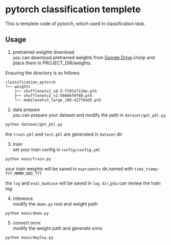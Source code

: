 # pytorch classification templete
This is templete code of pytorch, which used in classification task. 


## Usage
1. pretrained weights download  
you can download pretrained weights from [Google Drive](https://drive.google.com/drive/folders/1pRvMG4LvXsaoKHPEm0VulOz5mUTT_fDp?usp=drive_link).Unzip and place them in PROJECT_DIR/weights.

Ensuring the directory is as follows:
```text
classification_pytorch
└── weights
    ├── shufflenetv2_x0.5-f707e7126e.pth
    ├── shufflenetv2_x1-5666bf0f80.pth
    └── mobilenetv3_large_100-427764d5.pth
``` 

2. data prepare  
you can prepare your dataset and modify the path in `dataset/get_pkl.py`

```bash 
python dataset/get_pkl.py

```
the `train.pkl` and `test.pkl` are generated in `dataset` dir

3. train   
set your train config in `config/config.yml`

```bash 
python main/train.py
```

your train weights will be saved in `expriments` dir,named with `time_stamp: YYY_MMMM_DDD_TTT`

the `log` and `eval_badcase` will be saved in `log dir`,you can review the train log.

4. inference  
modify the `demo.py` root and weight path
```bash 
python main/demo.py
```

5. convert onnx  
modify the weight path and generate onnx
```bash 
python main/deploy.py 
```
